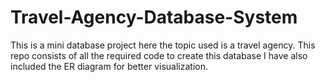 # Travel-Agency-Database-System

This is a mini database project here the topic used is a travel agency. This repo consists of all the required code to create this database I have also included the ER diagram for better visualization.

